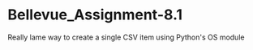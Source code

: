 <h1>Bellevue_Assignment-8.1</h1>
<p>Really lame way to create a single CSV item using Python's OS module</p>
